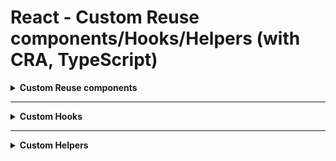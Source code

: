 # React - Custom Reuse components/Hooks/Helpers (with CRA, TypeScript)

<details>
  <summary>
    <b>Custom Reuse components</b>
  </summary>

> - [x] Table
> - [ ] Checkbox
> - [ ] Dropdown
> - [ ] Tab
> - [ ] Label
> - [ ] Input
> - [ ] Toggle
> - [ ] Modal

</details>

---

<details>
  <summary>
    <b>Custom Hooks</b>
  </summary>

> - [ ] useClickOutside
> - [ ] useInput

</details>

---

<details>
  <summary>
    <b>Custom Helpers</b>
  </summary>

> - [ ] sort
> - [ ] type

</details>
